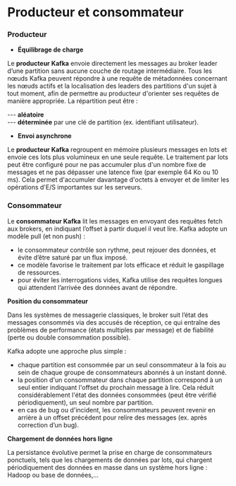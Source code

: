# Producteur et consommateur

### Producteur

- **Équilibrage de charge**

Le **producteur Kafka** envoie directement les messages au broker leader d’une partition sans aucune couche de routage intermédiaire. Tous les nœuds Kafka peuvent répondre à une requête de métadonnées concernant les nœuds actifs et la localisation des leaders des partitions d'un sujet à tout moment, afin de permettre au producteur d'orienter ses requêtes de manière appropriée. La répartition peut être : 

--- **aléatoire** <br>
--- **déterminée** par une clé de partition (ex. identifiant utilisateur).

- **Envoi asynchrone** 

Le **producteur Kafka** regroupent en mémoire plusieurs messages en lots et envoie ces lots plus volumineux en une seule requête. Le traitement par lots peut être configuré pour ne pas accumuler plus d'un nombre fixe de messages et ne pas dépasser une latence fixe (par exemple 64 Ko ou 10 ms). Cela permet d'accumuler davantage d'octets à envoyer et de limiter les opérations d'E/S importantes sur les serveurs.

### Consommateur

Le **consommateur Kafka** lit les messages en envoyant des requêtes fetch aux brokers, en indiquant l’offset à partir duquel il veut lire. Kafka adopte un modèle pull (et non push) :

- le consommateur contrôle son rythme, peut rejouer des données, et évite d’être saturé par un flux imposé.
- ce modèle favorise le traitement par lots efficace et réduit le gaspillage de ressources.
- pour éviter les interrogations vides, Kafka utilise des requêtes longues qui attendent l’arrivée des données avant de répondre.

**Position du consommateur**

Dans les systèmes de messagerie classiques, le broker suit l’état des messages consommés via des accusés de réception, ce qui entraîne des problèmes de performance (états multiples par message) et de fiabilité (perte ou double consommation possible).

Kafka adopte une approche plus simple :

- chaque partition est consommée par un seul consommateur à la fois au sein de chaque groupe de consommateurs abonnés à un instant donné.
- la position d'un consommateur dans chaque partition correspond à un seul entier indiquant l'offset du prochain message à lire. Cela réduit considérablement l'état des données consommées (peut être vérifié périodiquement), un seul nombre par partition.
- en cas de bug ou d'incident, les consommateurs peuvent revenir en arrière à un offset précédent pour relire des messages (ex. après correction d’un bug).

**Chargement de données hors ligne**

La persistance évolutive permet la prise en charge de consommateurs ponctuels, tels que les chargements de données par lots, qui chargent périodiquement des données en masse dans un système hors ligne : Hadoop ou base de données,...